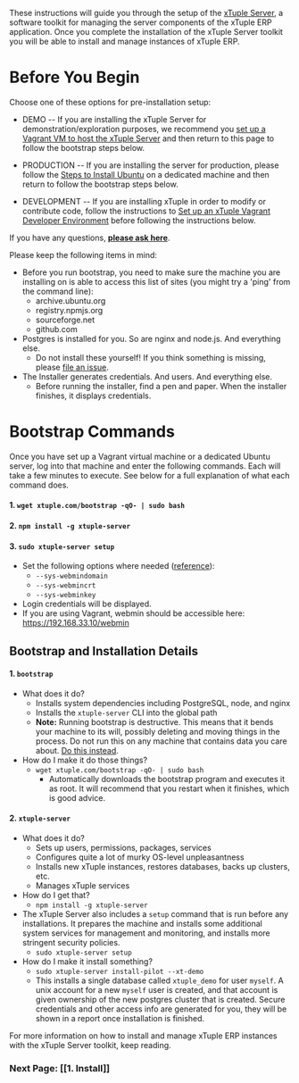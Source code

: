 These instructions will guide you through the setup of the [xTuple Server](https://github.com/xtuple/xtuple-server/wiki), a software toolkit for managing the server components of the xTuple ERP application. Once you complete the installation of the xTuple Server toolkit you will be able to install and manage instances of xTuple ERP. 

# Before You Begin

Choose one of these options for pre-installation setup:
* DEMO -- If you are installing the xTuple Server for demonstration/exploration purposes, we recommend you [set up a Vagrant VM to host the xTuple Server](https://github.com/xtuple/xtuple-server-core/wiki/Set-up-a-Vagrant-VM-for-the-xTuple-Server) and then return to this page to follow the bootstrap steps below.

* PRODUCTION -- If you are installing the server for production, please follow the [Steps to Install Ubuntu](https://github.com/xtuple/xtuple-server-core/wiki/Steps-to-Install-Ubuntu) on a dedicated machine and then return to follow the bootstrap steps below.

* DEVELOPMENT -- If you are installing xTuple in order to modify or contribute code, follow the instructions to [Set up an xTuple Vagrant Developer Environment](https://github.com/xtuple/xtuple-vagrant/blob/master/README.md) before following the instructions below.

If you have any questions, **[please ask here](https://github.com/xtuple/xtuple-server/issues?state=open)**. 

Please keep the following items in mind:
- Before you run bootstrap, you need to make sure the machine you are installing on is able to access this list of sites (you might try a 'ping' from the command line):
     - archive.ubuntu.org
     - registry.npmjs.org
     - sourceforge.net
     - github.com
- Postgres is installed for you. So are nginx and node.js. And everything else.
    - Do not install these yourself! If you think something is missing, please [file an issue](https://github.com/xtuple/xtuple-server/issues?state=open).
- The Installer generates credentials. And users. And everything else.
    - Before running the installer, find a pen and paper. When the installer finishes, it displays credentials.

# Bootstrap Commands

Once you have set up a Vagrant virtual machine or a dedicated Ubuntu server, log into that machine and enter the following commands. Each will take a few minutes to execute. See below for a full explanation of what each command does.

#### 1. `wget xtuple.com/bootstrap -qO- | sudo bash`
#### 2. `npm install -g xtuple-server`
#### 3. `sudo xtuple-server setup`
- Set the following options where needed ([reference](https://github.com/xtuple/xtuple-server-core/wiki/3.-Reference#setup)):
  - `--sys-webmindomain`
  - `--sys-webmincrt`
  - `--sys-webminkey`
- Login credentials will be displayed.
- If you are using Vagrant, webmin should be accessible here: https://192.168.33.10/webmin


## Bootstrap and Installation Details
#### 1. `bootstrap`
  - What does it do?
    - Installs system dependencies including PostgreSQL, node, and nginx
    - Installs the `xtuple-server` CLI into the global path
    - **Note:** Running bootstrap is destructive. This means that it bends your machine to its will, possibly deleting and moving things in the process. Do not run this on any machine that contains data you care about. [Do this instead](https://github.com/xtuple/xtuple-server-core/wiki/4.-Local-Development#a-using-vagrant).
  - How do I make it do those things?
    - `wget xtuple.com/bootstrap -qO- | sudo bash`
      - Automatically downloads the bootstrap program and executes it as root. It will recommend that you restart when it finishes, which is good advice.

#### 2. `xtuple-server`
  - What does it do?
    - Sets up users, permissions, packages, services
    - Configures quite a lot of murky OS-level unpleasantness
    - Installs new xTuple instances, restores databases, backs up clusters, etc.
    - Manages xTuple services
  - How do I get that?
    - `npm install -g xtuple-server`
  - The xTuple Server also includes a `setup` command that is run before any installations. It prepares the machine and installs some additional system services for management and monitoring, and installs more stringent security policies.
    - `sudo xtuple-server setup`
  - How do I make it install something?
    - `sudo xtuple-server install-pilot --xt-demo`
    - This installs a single database called `xtuple_demo` for user `myself`. A unix account for a new `myself` user is created, and that account is given ownership of the new postgres cluster that is created. Secure credentials and other access info are generated for you, they will be shown in a report once installation is finished.

For more information on how to install and manage xTuple ERP instances with the xTuple Server toolkit, keep reading.

### Next Page: [[1. Install]]